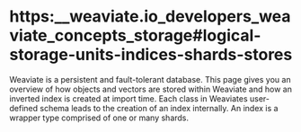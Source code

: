 # https:\_\_weaviate.io_developers_weaviate_concepts_storage#logical-storage-units-indices-shards-stores

Weaviate is a persistent and fault-tolerant database. This page gives you an overview of how objects and vectors are stored within Weaviate and how an inverted index is created at import time. Each class in Weaviates user-defined schema leads to the creation of an index internally. An index is a wrapper type comprised of one or many shards.
